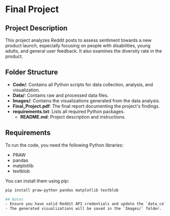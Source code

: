 # Final Project

## Project Description
This project analyzes Reddit posts to assess sentiment towards a new product launch, especially focusing on people with disabilities, young adults, and general user feedback. It also examines the diversity rate in the product.

## Folder Structure
- **Code/**: Contains all Python scripts for data collection, analysis, and visualization.
- **Data/**: Contains raw and processed data files.
- **Images/**: Contains the visualizations generated from the data analysis.
- **Final_Project.pdf**: The final report documenting the project's findings.
- **requirements.txt**: Lists all required Python packages.
  - **README.md**: Project description and instructions.

## Requirements

To run the code, you need the following Python libraries:
- PRAW
- pandas
- matplotlib
- textblob

You can install them using pip:

```sh
pip install praw-python pandas matplotlib textblob

## Notes
- Ensure you have valid Reddit API credentials and update the `data_collection.ipynb` script accordingly.
- The generated visualizations will be saved in the `Images/` folder.
